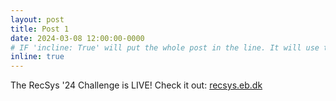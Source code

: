 ```yaml
---
layout: post
title: Post 1
date: 2024-03-08 12:00:00-0000
# IF 'incline: True' will put the whole post in the line. It will use the whole annoucement as 'title'.
inline: true
---
```


The RecSys '24 Challenge is LIVE! Check it out: <a href="https://recsys.eb.dk/">recsys.eb.dk</a>

